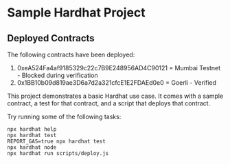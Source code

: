 # Sample Hardhat Project

## Deployed Contracts
The following contracts have been deployed:
1. 0xeA524Fa4af9185329c22c7B9E248956AD4C90121 = Mumbai Testnet - Blocked during verification
2. 0x1BB10b09d819ae3D6a7d2a321cfcE1E2FDAEd0e0 = Goerli - Verified

This project demonstrates a basic Hardhat use case. It comes with a sample contract, a test for that contract, and a script that deploys that contract.

Try running some of the following tasks:

```shell
npx hardhat help
npx hardhat test
REPORT_GAS=true npx hardhat test
npx hardhat node
npx hardhat run scripts/deploy.js
```
